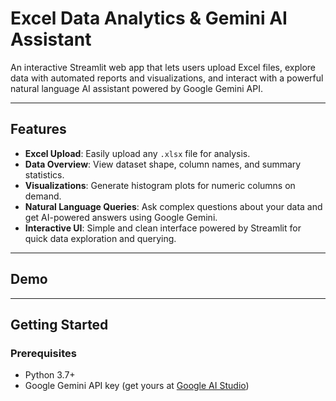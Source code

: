 # Excel Data Analytics & Gemini AI Assistant

An interactive Streamlit web app that lets users upload Excel files, explore data with automated reports and visualizations, and interact with a powerful natural language AI assistant powered by Google Gemini API.

---

## Features

- **Excel Upload**: Easily upload any `.xlsx` file for analysis.
- **Data Overview**: View dataset shape, column names, and summary statistics.
- **Visualizations**: Generate histogram plots for numeric columns on demand.
- **Natural Language Queries**: Ask complex questions about your data and get AI-powered answers using Google Gemini.
- **Interactive UI**: Simple and clean interface powered by Streamlit for quick data exploration and querying.

---

## Demo



---

## Getting Started

### Prerequisites

- Python 3.7+
- Google Gemini API key (get yours at [Google AI Studio](https://aistudio.google.com/))


